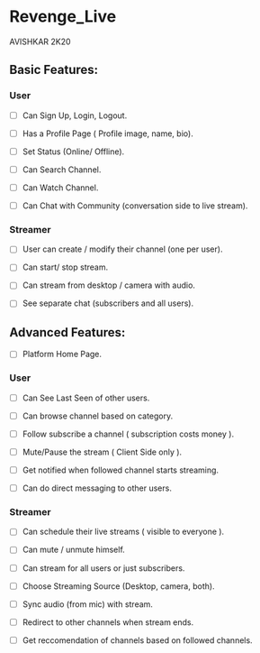 # Revenge_Live
AVISHKAR 2K20



## Basic Features:

### User
* [ ] Can Sign Up, Login, Logout.
* [ ] Has a Profile Page (  Profile image, name, bio).
* [ ] Set Status (Online/ Offline).
* [ ] Can Search Channel.
* [ ] Can Watch Channel.
* [ ] Can Chat with Community (conversation side to live stream).


### Streamer
* [ ] User can create / modify their channel (one per user).
* [ ] Can start/ stop stream.
* [ ] Can stream from desktop / camera with audio.
* [ ] See separate chat (subscribers and all users).




## Advanced Features:
* [ ] Platform Home Page.

### User
* [ ] Can See Last Seen of other users.
* [ ] Can browse channel based on category.
* [ ] Follow subscribe a channel ( subscription costs money ).
* [ ] Mute/Pause the stream ( Client Side only ).
* [ ] Get notified when followed channel starts streaming.
* [ ] Can do direct messaging to other users.


### Streamer
* [ ] Can schedule their live streams ( visible to everyone ).
* [ ] Can mute / unmute himself.
* [ ] Can stream for all users or just subscribers.
* [ ] Choose Streaming Source (Desktop, camera, both).
* [ ] Sync audio (from mic) with stream.
* [ ] Redirect to other channels when stream ends.
* [ ] Get reccomendation of channels based on followed channels.

